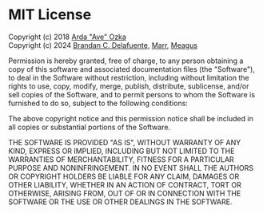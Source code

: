 # MIT License

Copyright (c) 2018 [Arda "Ave" Ozka](https://github.com/aveao)  
Copyright (c) 2024 [Brandan C. Delafuente](https://github.com/dfault-user), [Marr](https://github.com/thereal-marr), [Meagus](https://github.com/meagus4)

Permission is hereby granted, free of charge, to any person obtaining a copy
of this software and associated documentation files (the "Software"), to deal
in the Software without restriction, including without limitation the rights
to use, copy, modify, merge, publish, distribute, sublicense, and/or sell
copies of the Software, and to permit persons to whom the Software is
furnished to do so, subject to the following conditions:

The above copyright notice and this permission notice shall be included in all
copies or substantial portions of the Software.

THE SOFTWARE IS PROVIDED "AS IS", WITHOUT WARRANTY OF ANY KIND, EXPRESS OR
IMPLIED, INCLUDING BUT NOT LIMITED TO THE WARRANTIES OF MERCHANTABILITY,
FITNESS FOR A PARTICULAR PURPOSE AND NONINFRINGEMENT. IN NO EVENT SHALL THE
AUTHORS OR COPYRIGHT HOLDERS BE LIABLE FOR ANY CLAIM, DAMAGES OR OTHER
LIABILITY, WHETHER IN AN ACTION OF CONTRACT, TORT OR OTHERWISE, ARISING FROM,
OUT OF OR IN CONNECTION WITH THE SOFTWARE OR THE USE OR OTHER DEALINGS IN THE
SOFTWARE.
